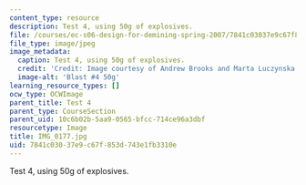 ```yaml
---
content_type: resource
description: Test 4, using 50g of explosives.
file: /courses/ec-s06-design-for-demining-spring-2007/7841c03037e9c67f853d743e1fb3310e_IMG_0177.jpg
file_type: image/jpeg
image_metadata:
  caption: Test 4, using 50g of explosives.
  credit: 'Credit: Image courtesy of Andrew Brooks and Marta Luczynska.'
  image-alt: 'Blast #4 50g'
learning_resource_types: []
ocw_type: OCWImage
parent_title: Test 4
parent_type: CourseSection
parent_uid: 10c6b02b-5aa9-0565-bfcc-714ce96a3dbf
resourcetype: Image
title: IMG_0177.jpg
uid: 7841c030-37e9-c67f-853d-743e1fb3310e
---
```

Test 4, using 50g of explosives.

